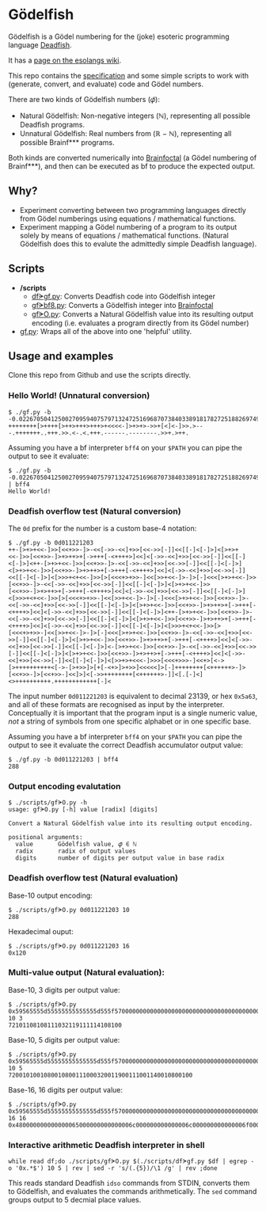 # Gödelfish

Gödelfish is a Gödel numbering for the (joke) esoteric programming language [Deadfish](https://esolangs.org/wiki/Deadfish).

It has a [page on the esolangs wiki](https://esolangs.org/wiki/G%C3%B6delfish).

This repo contains the [specification](docs/Gödelfish-article.pdf) and some simple scripts to work with (generate, convert, and evaluate) code and Gödel numbers.

There are two kinds of Gödelfish numbers (𝜑̈):

* Natural Gödelfish: Non-negative integers (ℕ), representing all possible Deadfish programs.
* Unnatural Gödelfish: Real numbers from (ℝ − ℕ), representing all possible Brainf\*\*\* programs.

Both kinds are converted numerically into [Brainfoctal](https://esolangs.org/wiki/Brainfoctal) (a Gödel numbering of Brainf\*\*\*), and then can be executed as bf to produce the expected output.

## Why?

* Experiment converting between two programming languages directly from Gödel numberings using equations / mathematical functions.
* Experiment mapping a Gödel numbering of a program to its output solely by means of equations / mathematical functions. (Natural Gödelfish does this to evalute the admittedly simple Deadfish language).

## Scripts

* **/scripts**
  * [dfᗒgf.py](scripts/dfᗒgf.py): Converts Deadfish code into Gödelfish integer
  * [gfᗒbf8.py](scripts/gfᗒbf8.py): Converts a Gödelfish integer into [Brainfoctal](https://esolangs.org/wiki/Brainfoctal)
  * [gfᗒO.py](scripts/gfᗒO.py): Converts a Natural Gödelfish value into its resulting output encoding (i.e. evaluates a program directly from its Gödel number)
* [gf.py](gf.py): Wraps all of the above into one 'helpful' utility.

## Usage and examples

Clone this repo from Github and use the scripts directly.


### Hello World! (Unnatural conversion)
    $ ./gf.py -b -0.02267050412500270959407579713247251696870738403389181782725188269749688319088642196836222187626319203264982082686924411902690
    ++++++++[>++++[>++>+++>+++>+<<<<-]>+>+>->>+[<]<-]>>.>---.+++++++..+++.>>.<-.<.+++.------.--------.>>+.>++.

Assuming you have a bf interpreter `bff4` on your `$PATH` you can pipe the output to see it evaluate:

    $ ./gf.py -b -0.02267050412500270959407579713247251696870738403389181782725188269749688319088642196836222187626319203264982082686924411902690 | bff4
    Hello World!

### Deadfish overflow test (Natural conversion)
The `0d` prefix for the number is a custom base-4 notation:

    $ ./gf.py -b 0d011221203
    ++-[>+>+<<-]>>[<<+>>-]>-<<[->>-<<]+>>[<<->>[-]]<<[[-]<[-]>]<[>+>+<<-]>>[<<+>>-]>+>++>+[->+++[-<++++>]<<]<[->>-<<]+>>[<<->>[-]]<<[[-]<[-]>]<++-[>+>+<<-]>>[<<+>>-]>-<<[->>-<<]+>>[<<->>[-]]<<[[-]<[-]>]<[>+>+<<-]>>[<<+>>-]>+>++>+[->+++[-<++++>]<<]<[->>-<<]+>>[<<->>[-]]<<[[-]<[-]>]<[>>>+<+<<-]>>[>[<<<+>+>>-]<<[>>+<<-]>-]>[-]<<<[>+>+<<-]>>[<<+>>-]>-<<[->>-<<]+>>[<<->>[-]]<<[[-]<[-]>]<[>+>+<<-]>>[<<+>>-]>+>++>+[->+++[-<++++>]<<]<[->>-<<]+>>[<<->>[-]]<<[[-]<[-]>]<[>>>+<+<<-]>>[>[<<<+>+>>-]<<[>>+<<-]>-]>[-]<<<[>+>+<<-]>>[<<+>>-]>-<<[->>-<<]+>>[<<->>[-]]<<[[-]<[-]>]<[>+>+<<-]>>[<<+>>-]>+>++>+[->+++[-<++++>]<<]<[->>-<<]+>>[<<->>[-]]<<[[-]<[-]>]<++-[>+>+<<-]>>[<<+>>-]>-<<[->>-<<]+>>[<<->>[-]]<<[[-]<[-]>]<[>+>+<<-]>>[<<+>>-]>+>++>+[->+++[-<++++>]<<]<[->>-<<]+>>[<<->>[-]]<<[[-]<[-]>]<[>>>+<+<<-]>>[>[<<<+>+>>-]<<[>>+<<-]>-]>[-]<<<[>+>+<<-]>>[<<+>>-]>-<<[->>-<<]+>>[<<->>[-]]<<[[-]<[-]>]<[>+>+<<-]>>[<<+>>-]>+>++>+[->+++[-<++++>]<<]<[->>-<<]+>>[<<->>[-]]<<[[-]<[-]>]<-[>+>+<<-]>>[<<+>>-]>-<<[->>-<<]+>>[<<->>[-]]<<[[-]<[-]>]<[>+>+<<-]>>[<<+>>-]>+>++>+[->+++[-<++++>]<<]<[->>-<<]+>>[<<->>[-]]<<[[-]<[-]>]<[>>+>+<<<-]>>>[<<<+>>>-]<<+>[<->[>++++++++++<[->-[>+>>]>[+[-<+>]>+>>]<<<<<]>[-]++++++++[<++++++>-]>[<<+>>-]>[<<+>>-]<<]>]<[->>++++++++[<++++++>-]]<[.[-]<]<>++++++++++.++++++++++++[-]<

The input number `0d011221203` is equivalent to decimal 23139, or hex `0x5a63`, and all of these formats are recognised as input by the interpreter. Conceptually it is important that the program input is a single numeric value, *not* a string of symbols from one specific alphabet or in one specific base.

Assuming you have a bf interpreter `bff4` on your `$PATH` you can pipe the output to see it evaluate the correct Deadfish accumulator output value:

    $ ./gf.py -b 0d011221203 | bff4
    288

### Output encoding evalutation

	$ ./scripts/gfᗒO.py -h
	usage: gfᗒO.py [-h] value [radix] [digits]

	Convert a Natural Gödelfish value into its resulting output encoding.

	positional arguments:
	  value       Gödelfish value, 𝜑̈ ∈ ℕ
	  radix       radix of output values
	  digits      number of digits per output value in base radix

### Deadfish overflow test (Natural evaluation)

Base-10 output encoding:

    $ ./scripts/gfᗒO.py 0d011221203 10
    288

Hexadecimal ouput:

    $ ./scripts/gfᗒO.py 0d011221203 16
    0x120

### Multi-value output (Natural evaluation):

Base-10, 3 digits per output value:

    $ ./scripts/gfᗒO.py 0x59565555d55555555555555d555f570000000000000000000000000000000000000003000000000020c000357000c0003 10 3
    72101108108111032119111114108100


Base-10, 5 digits per output value:

    $ ./scripts/gfᗒO.py 0x59565555d55555555555555d555f570000000000000000000000000000000000000003000000000020c000357000c0003 10 5
    7200101001080010800111000320011900111001140010800100

Base-16, 16 digits per output value:

    $ ./scripts/gfᗒO.py 0x59565555d55555555555555d555f570000000000000000000000000000000000000003000000000020c000357000c0003 16 16
    0x480000000000000065000000000000006c000000000000006c000000000000006f00000000000000200000000000000077000000000000006f0000000000000072000000000000006c0000000000000064

### Interactive arithmetic Deadfish interpreter in shell

    while read df;do ./scripts/gfᗒO.py $(./scripts/dfᗒgf.py $df | egrep -o '0x.*$') 10 5 | rev | sed -r 's/(.{5})/\1 /g' | rev ;done

This reads standard Deadfish `idso` commands from STDIN, converts them to Gödelfish, and evaluates the commands arithmetically. The `sed` command groups output to 5 decmial place values.
